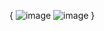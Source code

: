 {
![image](https://github.com/Dinushan-S/UserRegistrationApp/assets/52119964/db120226-2dd1-4904-937e-29feaf9b3c19)
![image](https://github.com/Dinushan-S/UserRegistrationApp/assets/52119964/663a2dc0-8c99-4ed9-8bf1-e0fd94e01653)
}
